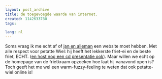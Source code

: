 ```yaml
---
layout: post_archive
title: de toegevoegde waarde van internet.
created: 1142633780
tags:

lang: nl
---
```

Soms vraag ik me echt af of [jan en alleman](http://www.petatte-wiel.nl/) een website moet hebben. Met alle respect voor petatte Wiel: hij heeft het lekkerste friet-ei en de beste friet, ECHT. ([en host nog een cd presentatie ook](http://3voor12lokaal.vpro.nl/magazines/news/index.jsp?portals=93891&magazines=93892&news=259588)). Maar willen we echt op de homepage van de frietkraam opzoeken hoe laat hij vanavond open is?Toch geeft het me wel een warm-fuzzy-feeling te weten dat ook petatte-wiel online is!
